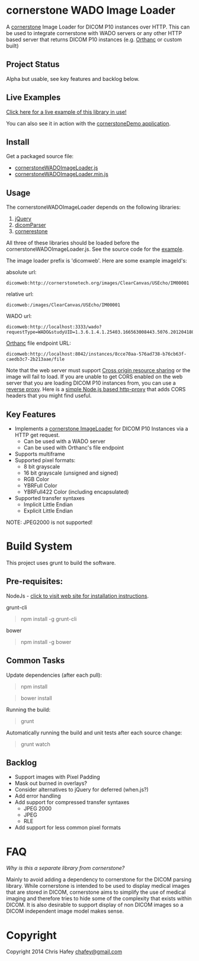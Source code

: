 cornerstone WADO Image Loader
=============================

A [cornerstone](https://github.com/chafey/cornerstone) Image Loader for DICOM P10 instances over
HTTP.  This can be used to integrate cornerstone with WADO servers or any other HTTP based server
that returns DICOM P10 instances (e.g. [Orthanc](http://www.orthanc-server.com/) or custom built)

Project Status
---------------
Alpha but usable, see key features and backlog below.

Live Examples
---------------

[Click here for a live example of this library in use!](https://rawgithub.com/chafey/cornerstoneWADOImageLoader/master/examples/index.html)

You can also see it in action with the
[cornerstoneDemo application](https://github.com/chafey/cornerstoneDemo).

Install
-------

Get a packaged source file:

* [cornerstoneWADOImageLoader.js](https://raw.githubusercontent.com/chafey/cornerstoneWADOImageLoader/master/dist/cornerstoneWADOImageLoader.js)
* [cornerstoneWADOImageLoader.min.js](https://raw.githubusercontent.com/chafey/cornerstoneWADOImageLoader/master/dist/cornerstoneWADOImageLoader.min.js)

Usage
-------

The cornerstoneWADOImageLoader depends on the following libraries:

1. [jQuery](https://github.com/jquery/jquery)
2. [dicomParser](https://github.com/chafey/dicomParser) 
3. [cornerestone](https://github.com/chafey/cornerStone)

All three of these libraries should be loaded before the cornerstoneWADOImageLoader.js.  See the source code 
for the [example](https://rawgithub.com/chafey/cornerstoneWADOImageLoader/master/examples/index.html).

The image loader prefix is 'dicomweb'.  Here are some example imageId's:

absolute url:

```
dicomweb:http://cornerstonetech.org/images/ClearCanvas/USEcho/IM00001
```

relative url:

```
dicomweb:/images/ClearCanvas/USEcho/IM00001
```

WADO url:

```
dicomweb:http://localhost:3333/wado?requestType=WADO&studyUID=1.3.6.1.4.1.25403.166563008443.5076.20120418075541.1&seriesUID=1.3.6.1.4.1.25403.166563008443.5076.20120418075541.2&objectUID=1.3.6.1.4.1.25403.166563008443.5076.20120418075557.1&contentType=application%2Fdicom&transferSyntax=1.2.840.10008.1.2.1
```

[Orthanc](http://www.orthanc-server.com/) file endpoint URL:

```
dicomweb:http://localhost:8042/instances/8cce70aa-576ad738-b76cb63f-caedb3c7-2b213aae/file
```

Note that the web server must support [Cross origin resource sharing](http://en.wikipedia.org/wiki/Cross-origin_resource_sharing) 
or the image will fail to load.  If you are unable to get CORS enabled on the web server that you are loading DICOM P10
instances from, you can use a [reverse proxy](http://en.wikipedia.org/wiki/Reverse_proxy).  Here is a 
[simple Node.js based http-proxy](http://chafey.blogspot.com/2014/09/working-around-cors.html) that adds CORS headers
that you might find useful.

Key Features
------------

* Implements a [cornerstone ImageLoader](https://github.com/chafey/cornerstone/wiki/ImageLoader) for DICOM P10 Instances via a HTTP get request. 
  * Can be used with a WADO server
  * Can be used with Orthanc's file endpoint
* Supports multiframe
* Supported pixel formats:
    * 8 bit grayscale
    * 16 bit grayscale (unsigned and signed)
    * RGB Color
    * YBRFull Color
    * YBRFull422 Color (including encapsulated)
* Supported transfer syntaxes
    * Implicit Little Endian
    * Explicit Little Endian

NOTE: JPEG2000 is not supported!

Build System
============

This project uses grunt to build the software.

Pre-requisites:
---------------

NodeJs - [click to visit web site for installation instructions](http://nodejs.org).

grunt-cli

> npm install -g grunt-cli

bower

> npm install -g bower

Common Tasks
------------

Update dependencies (after each pull):
> npm install

> bower install

Running the build:
> grunt

Automatically running the build and unit tests after each source change:
> grunt watch

Backlog
------------

* Support images with Pixel Padding
* Mask out burned in overlays?
* Consider alternatives to jQuery for deferred (when.js?)
* Add error handling
* Add support for compressed transfer syntaxes
  * JPEG 2000
  * JPEG
  * RLE
* Add support for less common pixel formats


FAQ
===

_Why is this a separate library from cornerstone?_

Mainly to avoid adding a dependency to cornerstone for the DICOM parsing library.  While cornerstone is
intended to be used to display medical images that are stored in DICOM, cornerstone aims to simplify
the use of medical imaging and therefore tries to hide some of the complexity that exists within
DICOM.  It is also desirable to support display of non DICOM images so a DICOM independent image model
makes sense.


Copyright
============
Copyright 2014 Chris Hafey [chafey@gmail.com](mailto:chafey@gmail.com)